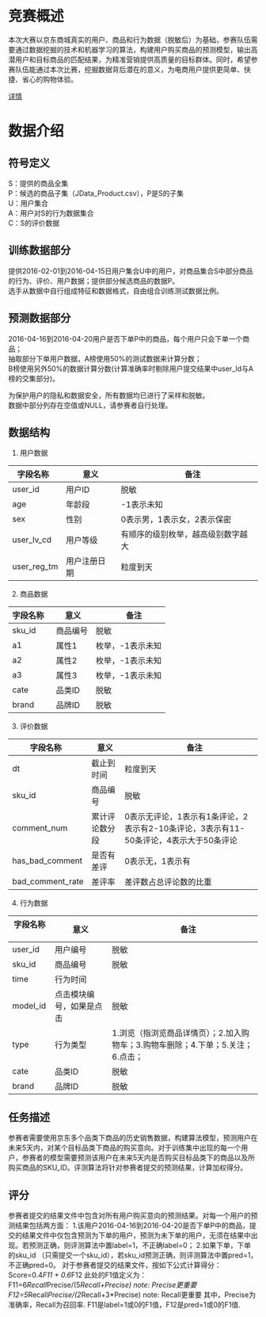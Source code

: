 # 竞赛概述

本次大赛以京东商城真实的用户、商品和行为数据（脱敏后）为基础，参赛队伍需要通过数据挖掘的技术和机器学习的算法，构建用户购买商品的预测模型，输出高潜用户和目标商品的匹配结果，为精准营销提供高质量的目标群体。同时，希望参赛队伍能通过本次比赛，挖掘数据背后潜在的意义，为电商用户提供更简单、快捷、省心的购物体验。

[详情](http://www.datafountain.cn/projects/jdata/)

# 数据介绍

## 符号定义  
S：提供的商品全集  
P：候选的商品子集（JData_Product.csv），P是S的子集  
U：用户集合  
A：用户对S的行为数据集合  
C：S的评价数据  

## 训练数据部分
提供2016-02-01到2016-04-15日用户集合U中的用户，对商品集合S中部分商品的行为、评价、用户数据；提供部分候选商品的数据P。  
选手从数据中自行组成特征和数据格式，自由组合训练测试数据比例。

## 预测数据部分
2016-04-16到2016-04-20用户是否下单P中的商品，每个用户只会下单一个商品；  
抽取部分下单用户数据，A榜使用50%的测试数据来计算分数；  
B榜使用另外50%的数据计算分数(计算准确率时剔除用户提交结果中user_Id与A榜的交集部分)。  

为保护用户的隐私和数据安全，所有数据均已进行了采样和脱敏。  
数据中部分列存在空值或NULL，请参赛者自行处理。  

## 数据结构

1. 用户数据

|字段名称   |  意义  |      备注  |
| ----- | ----- | ----- |
|user_id    |  用户ID    | 脱敏 |
|age        |  年龄段    | -1表示未知 |
|sex        | 性别       | 0表示男，1表示女，2表示保密 |
|user_lv_cd | 用户等级   | 有顺序的级别枚举，越高级别数字越大 |  
|user_reg_tm| 用户注册日期| 粒度到天 |

2. 商品数据

|字段名称   |  意义  |      备注  |
| ----- | ----- | ----- |
|sku_id |   商品编号  | 脱敏 |
|a1     |   属性1    | 枚举，-1表示未知 |
|a2     |   属性2    | 枚举，-1表示未知 |
|a3     |   属性3    | 枚举，-1表示未知 |
|cate   |   品类ID   | 脱敏 |
|brand  |   品牌ID   | 脱敏 |

3. 评价数据

|字段名称   |  意义  |      备注  |
| ----- | ----- | ----- |
|dt     | 截止到时间| 粒度到天 |
|sku_id | 商品编号 | 脱敏 |
|comment_num | 累计评论数分段| 0表示无评论，1表示有1条评论，2表示有2-10条评论，3表示有11-50条评论，4表示大于50条评论 |
|has_bad_comment | 是否有差评 | 0表示无，1表示有 |
|bad_comment_rate| 差评率 | 差评数占总评论数的比重 |

4. 行为数据

|字段名称   |  意义  |      备注  |
| ----- | ----- | ----- |
|user_id|  用户编号 |    脱敏 |
|sku_id |  商品编号 |    脱敏 |
|time   |  行为时间 | |
|model_id| 点击模块编号，如果是点击 | 脱敏 |
|type   |  行为类型 | 1.浏览（指浏览商品详情页）；2.加入购物车；3.购物车删除；4.下单；5.关注；6.点击；|
|cate   |  品类ID  |   脱敏 |
|brand  |  品牌ID  |   脱敏 |


## 任务描述
参赛者需要使用京东多个品类下商品的历史销售数据，构建算法模型，预测用户在未来5天内，对某个目标品类下商品的购买意向。对于训练集中出现的每一个用户，参赛者的模型需要预测该用户在未来5天内是否购买目标品类下的商品以及所购买商品的SKU_ID。评测算法将针对参赛者提交的预测结果，计算加权得分。

## 评分
参赛者提交的结果文件中包含对所有用户购买意向的预测结果。对每一个用户的预测结果包括两方面：
1.该用户2016-04-16到2016-04-20是否下单P中的商品，提交的结果文件中仅包含预测为下单的用户，预测为未下单的用户，无须在结果中出现。若预测正确，则评测算法中置label=1，不正确label=0；
2.如果下单，下单的sku_id （只需提交一个sku_id），若sku_id预测正确，则评测算法中置pred=1，不正确pred=0。
对于参赛者提交的结果文件，按如下公式计算得分：
Score=0.4*F11 + 0.6*F12
此处的F1值定义为：
F11=6*Recall*Precise/(5*Recall+Precise) note: Precise更重要
F12=5*Recall*Precise/(2*Recall+3*Precise) note: Recall更重要
其中，Precise为准确率，Recall为召回率.
F11是label=1或0的F1值，F12是pred=1或0的F1值.

